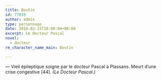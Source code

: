 ```yaml
---
title: Boutin
id: 77039
author: admin
type: personnage
date: 2010-02-15T10:00:04+00:00
excerpt: Le Docteur Pascal
novel:
  - docteur
rm_character_name_main: Boutin

---
```

— Vieil épileptique soigne par le docteur Pascal à Plassans. Meurt d&rsquo;une crise congestive [44]. _(Le_ _Docteur Pascal.)_